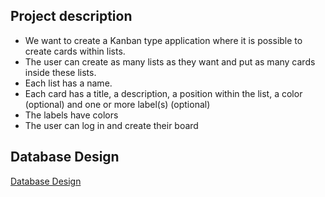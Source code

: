 ## Project description

- We want to create a Kanban type application where it is possible to create cards within lists.
- The user can create as many lists as they want and put as many cards inside these lists.
- Each list has a name.
- Each card has a title, a description, a position within the list, a color (optional) and one or more label(s) (optional)
- The labels have colors
- The user can log in and create their board

## Database Design

[Database Design](./conception.md)
